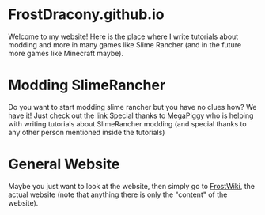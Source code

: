 # FrostDracony.github.io
Welcome to my website! Here is the place where I write tutorials about modding and more in many games like Slime Rancher (and in the future more games like Minecraft maybe).

# Modding SlimeRancher
Do you want to start modding slime rancher but you have no clues how? We have it!
Just check out the [link](https://frostdracony.github.io/Slime_Rancher/choice_modlauncher/)
Special thanks to [MegaPiggy](https://github.com/MegaPiggy) who is helping with writing tutorials about SlimeRancher modding (and special thanks to any other person mentioned inside the tutorials)

# General Website
Maybe you just want to look at the website, then simply go to [FrostWiki](https://frostdracony.github.io), the actual website (note that anything there is only the "content" of the website).
